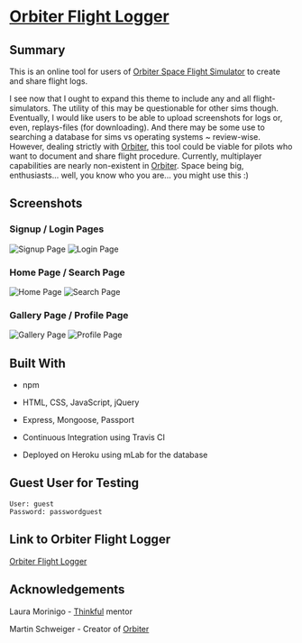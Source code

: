# [Orbiter Flight Logger](https://orbiter-flight-logger.herokuapp.com/)

## Summary

This is an online tool for users of [Orbiter Space Flight Simulator](http://orbit.medphys.ucl.ac.uk/) to create and share flight logs.

I see now that I ought to expand this theme to include any and all flight-simulators. The utility of this may be questionable for other sims though. Eventually, I would like users to be able to upload screenshots for logs or, even, replays-files (for downloading). And there may be some use to searching a database for sims vs operating systems ~ review-wise. However, dealing strictly with [Orbiter](http://orbit.medphys.ucl.ac.uk/), this tool could be viable for pilots who want to document and share flight procedure. Currently, multiplayer capabilities are nearly non-existent in [Orbiter](http://orbit.medphys.ucl.ac.uk/). Space being big, enthusiasts... well, you know who you are... you might use this :)

## Screenshots

### Signup / Login Pages

![Signup Page](public/images/screenshots/signup.jpg) ![Login Page](public/images/screenshots/login.jpg)

### Home Page / Search Page

![Home Page](public/images/screenshots/home.jpg) ![Search Page](public/images/screenshots/search.jpg)

### Gallery Page / Profile Page

![Gallery Page](public/images/screenshots/gallery.jpg) ![Profile Page](public/images/screenshots/profile.jpg)

## Built With

* npm

* HTML, CSS, JavaScript, jQuery

* Express, Mongoose, Passport

* Continuous Integration using Travis CI

* Deployed on Heroku using mLab for the database

## Guest User for Testing

```
User: guest
Password: passwordguest
```

## Link to Orbiter Flight Logger

[Orbiter Flight Logger](https://orbiter-flight-logger.herokuapp.com/)

## Acknowledgements

Laura Morinigo - [Thinkful](https://www.thinkful.com/) mentor

Martin Schweiger - Creator of [Orbiter](http://orbit.medphys.ucl.ac.uk/)
